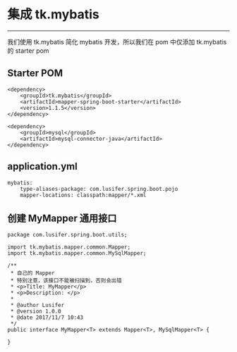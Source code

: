# 集成 tk.mybatis

---

我们使用 tk.mybatis 简化 mybatis 开发，所以我们在 pom 中仅添加 tk.mybatis 的 starter pom

## Starter POM

```
<dependency>
    <groupId>tk.mybatis</groupId>
    <artifactId>mapper-spring-boot-starter</artifactId>
    <version>1.1.5</version>
</dependency>

<dependency>
    <groupId>mysql</groupId>
    <artifactId>mysql-connector-java</artifactId>
</dependency>
```

## application.yml

```
mybatis:
    type-aliases-package: com.lusifer.spring.boot.pojo
    mapper-locations: classpath:mapper/*.xml
```

## 创建 MyMapper 通用接口

```
package com.lusifer.spring.boot.utils;

import tk.mybatis.mapper.common.Mapper;
import tk.mybatis.mapper.common.MySqlMapper;

/**
 * 自己的 Mapper
 * 特别注意，该接口不能被扫描到，否则会出错
 * <p>Title: MyMapper</p>
 * <p>Description: </p>
 *
 * @author Lusifer
 * @version 1.0.0
 * @date 2017/11/7 10:43
 */
public interface MyMapper<T> extends Mapper<T>, MySqlMapper<T> {

}
```